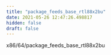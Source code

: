 ```yaml
---
title: "package_feeds_base_rtl88x2bu"
date: 2021-05-26 12:47:26.498817
hidden: false
draft: false
---
```


x86/64/package_feeds_base_rtl88x2bu

